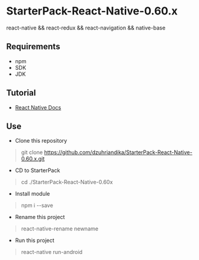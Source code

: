 # StarterPack-React-Native-0.60.x

react-native && react-redux && react-navigation && native-base

## Requirements
- npm
- SDK
- JDK

## Tutorial
- [React Native Docs](https://facebook.github.io/react-native/docs)

## Use

- Clone this repository
> git clone https://github.com/dzuhriandika/StarterPack-React-Native-0.60.x.git
- CD to StarterPack
> cd ./StarterPack-React-Native-0.60x
- Install module
> npm i --save
- Rename this project
> react-native-rename newname
- Run this project
> react-native run-android

